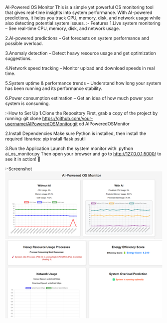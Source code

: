 AI-Powered OS Monitor
This is a simple yet powerful OS monitoring tool that gives real-time insights into system performance. With AI-powered predictions, it helps you track CPU, memory, disk, and network usage while also detecting potential system issues.
:- Features
1.Live system monitoring – See real-time CPU, memory, disk, and network usage.

2.AI-powered predictions – Get forecasts on system performance and possible overload.

3.Anomaly detection – Detect heavy resource usage and get optimization suggestions.

4.Network speed tracking – Monitor upload and download speeds in real time.

5.System uptime & performance trends – Understand how long your system has been running and its performance stability.

6.Power consumption estimation – Get an idea of how much power your system is consuming.

:-How to Set Up
1️.Clone the Repository
First, grab a copy of the project by running:
git clone https://github.com/your-username/AIPoweredOSMonitor.git
cd AIPoweredOSMonitor

2️.Install Dependencies
Make sure Python is installed, then install the required libraries:
pip install flask psutil

3️.Run the Application
Launch the system monitor with:
python ai_os_monitor.py
Then open your browser and go to http://127.0.0.1:5000/ to see it in action! 🚀

:-Screenshot
![Ai Powered OS Monitor](image-1.png)
![Functionalities](image-2.png)